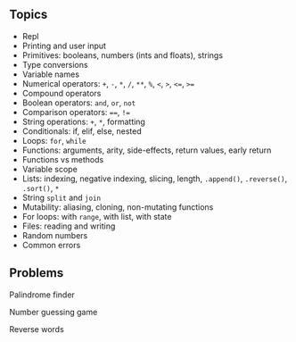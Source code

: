 ## Topics

- Repl
- Printing and user input
- Primitives: booleans, numbers (ints and floats), strings
- Type conversions
- Variable names
- Numerical operators: `+`, `-`, `*`, `/`, `**`, `%`, `<`, `>`, `<=`, `>=`
- Compound operators
- Boolean operators: `and`, `or`, `not`
- Comparison operators: `==`, `!=`
- String operations: `+`, `*`, formatting
- Conditionals: if, elif, else, nested
- Loops: `for`, `while`
- Functions: arguments, arity, side-effects, return values, early return
- Functions vs methods
- Variable scope
- Lists: indexing, negative indexing, slicing, length, `.append()`, `.reverse()`, `.sort()`, `*`
- String `split` and `join`
- Mutability: aliasing, cloning, non-mutating functions
- For loops: with `range`, with list, with state
- Files: reading and writing
- Random numbers
- Common errors

## Problems

Palindrome finder

Number guessing game

Reverse words
